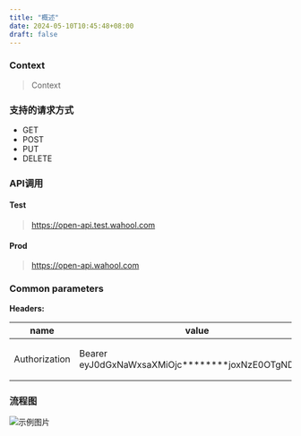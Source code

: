 ```yaml
---
title: "概述"
date: 2024-05-10T10:45:48+08:00
draft: false
---
```


### Context

> Context

### 支持的请求方式

* GET
* POST
* PUT
* DELETE

### API调用

#### Test

> https://open-api.test.wahool.com

#### Prod

> https://open-api.wahool.com

### Common parameters

**Headers:**

| name          | value                                              | required | desc               |
|---------------|----------------------------------------------------|----------|--------------------|
| Authorization | Bearer eyJ0dGxNaWxsaXMiOjc********joxNzE0OTgNDYzfQ | Yes      | 认证接口返回的accessToken |



### 流程图

<img src="https://video.wahool.com/goods/2024-05-13/ab0748ade3ae507331ded2eb8122d43c-1b7041a97deae95f31e031b4bc90fcd6.jpg" alt="示例图片" />
